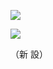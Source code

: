 ![](https://www.nta.go.jp/tmp/04dfc6a6-823d-498b-9f7f-8104d7a341b5/images/92f476a6b87794fa0567ac92af7964cb36f3ac0d078108abe5e39fbc4926598a.jpg)

![](https://www.nta.go.jp/tmp/04dfc6a6-823d-498b-9f7f-8104d7a341b5/images/a2c067b7da0449846990499e414a9c27e48dd9944a1727938af56a0934ad5e71.jpg)

（新 設）